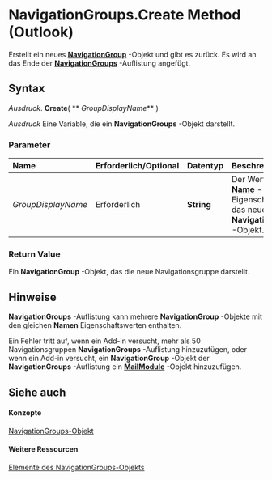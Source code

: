 
# NavigationGroups.Create Method (Outlook)

Erstellt ein neues  **[NavigationGroup](a96eb2b1-af1f-71b2-6a0b-dcb5078beb1f.md)** -Objekt und gibt es zurück. Es wird an das Ende der **[NavigationGroups](07206203-36a9-7467-3a89-24fa2a7c2b1f.md)** -Auflistung angefügt.


## Syntax

 _Ausdruck_. **Create**( ** _GroupDisplayName_** )

 _Ausdruck_ Eine Variable, die ein **NavigationGroups** -Objekt darstellt.


### Parameter



|**Name**|**Erforderlich/Optional**|**Datentyp**|**Beschreibung**|
|:-----|:-----|:-----|:-----|
| _GroupDisplayName_|Erforderlich|**String**|Der Wert der  **[Name](ad66ef0a-1348-372a-f98a-d43171856b35.md)** -Eigenschaft für das neue **NavigationGroup** -Objekt.|

### Return Value

Ein  **NavigationGroup** -Objekt, das die neue Navigationsgruppe darstellt.


## Hinweise

 **NavigationGroups** -Auflistung kann mehrere **NavigationGroup** -Objekte mit den gleichen **Namen** Eigenschaftswerten enthalten.

Ein Fehler tritt auf, wenn ein Add-in versucht, mehr als 50 Navigationsgruppen  **NavigationGroups** -Auflistung hinzuzufügen, oder wenn ein Add-in versucht, ein **NavigationGroup** -Objekt der **NavigationGroups** -Auflistung ein **[MailModule](df20efe5-be5c-952d-c6b7-20c20a83fda0.md)** -Objekt hinzuzufügen.


## Siehe auch


#### Konzepte


[NavigationGroups-Objekt](07206203-36a9-7467-3a89-24fa2a7c2b1f.md)
#### Weitere Ressourcen


[Elemente des NavigationGroups-Objekts](http://msdn.microsoft.com/library/c87e7f44-7dc3-ac9d-c0b8-a5c0b60688d3%28Office.15%29.aspx)